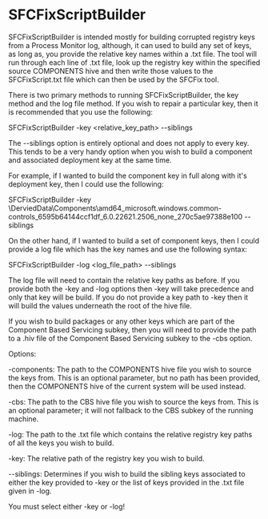 # SFCFixScriptBuilder

SFCFixScriptBuilder is intended mostly for building corrupted registry keys from a Process Monitor log, although, it can used to build any set of keys, as long as, you provide the relative key names within a .txt file. The tool will run through each line of .txt file, look up the registry key within the specified source COMPONENTS hive and then write those values to the SFCFixScript.txt file which can then be used by the SFCFix tool.

There is two primary methods to running SFCFixScriptBuilder, the key method and the log file method. If you wish to repair a particular key, then it is recommended that you use the following:

SFCFixScriptBuilder -key <relative_key_path> --siblings

The --siblings option is entirely optional and does not apply to every key. This tends to be a very handy option when you wish to build a component and associated deployment key at the same time.

For example, if I wanted to build the component key in full along with it's deployment key, then I could use the following: 

SFCFixScriptBuilder -key \DerviedData\Components\amd64_microsoft.windows.common-controls_6595b64144ccf1df_6.0.22621.2506_none_270c5ae97388e100 --siblings

On the other hand, if I wanted to build a set of component keys, then I could provide a log file which has the key names and use the following syntax:

SFCFixScriptBuilder -log <log_file_path> --siblings

The log file will need to contain the relative key paths as before. If you provide both the -key and -log options then -key will take precedence and only that key will be build. If you do not provide a key path to -key then it will build the values underneath the root of the hive file.

If you wish to build packages or any other keys which are part of the Component Based Servicing subkey, then you will need to provide the path to a .hiv file of the Component Based Servicing subkey to the -cbs option.

Options:

-components: The path to the COMPONENTS hive file you wish to source the keys from. This is an optional parameter, but no path has been provided, then the COMPONENTS hive of the current system will be used instead.

-cbs: The path to the CBS hive file you wish to source the keys from. This is an optional parameter; it will not fallback to the CBS subkey of the running machine.

-log: The path to the .txt file which contains the relative registry key paths of all the keys you wish to build.

-key: The relative path of the registry key you wish to build.

--siblings: Determines if you wish to build the sibling keys associated to either the key provided to -key or the list of keys provided in the .txt file given in -log.

You must select either -key or -log!
